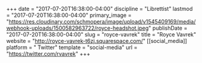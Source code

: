 +++
date = "2017-07-20T16:38:00-04:00"
discipline = "Librettist"
lastmod = "2017-07-20T16:38:00-04:00"
primary_image = "https://res.cloudinary.com/schmopera/image/upload/v1545409169/media/webhook-uploads/1500582963722/royce-headshot.jpeg"
publishDate = "2017-07-20T16:38:00-04:00"
slug = "royce-vavrek"
title = "Royce Vavrek"
website = "http://royce-vavrek-t6zj.squarespace.com/"
[[social_media]]
platform = " Twitter"
template = "social-media"
url = "https://twitter.com/rvavrek"
+++


